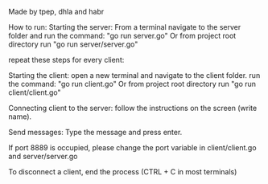 Made by tpep, dhla and habr

How to run:
Starting the server:
From a terminal navigate to the server folder and run the command: "go run server.go"
Or from project root directory run "go run server/server.go"

repeat these steps for every client:

Starting the client:
open a new terminal and navigate to the client folder. run the command: "go run client.go"
Or from project root directory run "go run client/client.go"

Connecting client to the server:
follow the instructions on the screen (write name).

Send messages:
Type the message and press enter.

If port 8889 is occupied, please change the port variable in client/client.go and server/server.go

To disconnect a client, end the process (CTRL + C in most terminals)